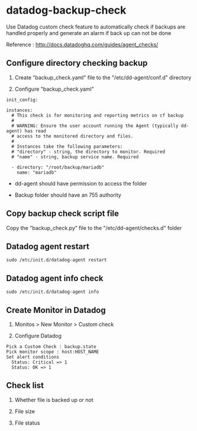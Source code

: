 # datadog-backup-check

Use Datadog custom check feature to automatically check if backups are handled properly and generate an alarm if back up can not be done

Reference : http://docs.datadoghq.com/guides/agent_checks/

## Configure directory checking backup

1. Create "backup_check.yaml" file to the "/etc/dd-agent/conf.d" directory

2. Configure "backup_check.yaml"
```
init_config:
 
instances:
  # This check is for monitoring and reporting metrics on cf backup
  #
  # WARNING: Ensure the user account running the Agent (typically dd-agent) has read
  # access to the monitored directory and files.
  #
  # Instances take the following parameters:
  # "directory" - string, the directory to monitor. Required
  # "name" - string, backup service name. Required
 
  - directory: "/root/backup/mariadb"
    name: "mariadb"
```

* dd-agent should have permission to access the folder

* Backup folder should have an 755 authority

## Copy backup check script file

Copy the "backup_check.py" file to the "/etc/dd-agent/checks.d" folder

## Datadog agent restart
```
sudo /etc/init.d/datadog-agent restart
```

## Datadog agent info check
```
sudo /etc/init.d/datadog-agent info
```

## Create Monitor in Datadog

1. Monitos > New Monitor > Custom check

2. Configure Datadog
```
Pick a Custom Check : backup.state
Pick monitor scope : host:HOST_NAME
Set alert conditions
  Status: Critical => 1
  Status: OK => 1
```
  
## Check list

1. Whether file is backed up or not


2. File size


3. File status
